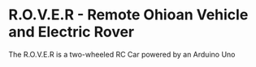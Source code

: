 # R.O.V.E.R - Remote Ohioan Vehicle and Electric Rover

The R.O.V.E.R is a two-wheeled RC Car powered by an Arduino Uno
